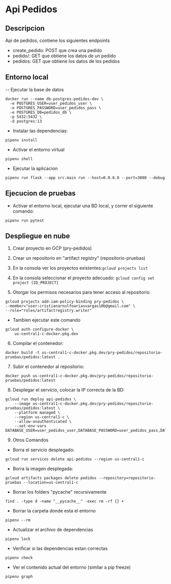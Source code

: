 # Api Pedidos
## Descripcion
Api de pedidos, contiene los siguientes endpoints
- create_pedido: POST que crea una pedido
- pedido/<pedidoId>: GET que obtiene los datos de un pedido
- pedidos: GET que obtiene los datos de los pedidos
## Entorno local
-- Ejecutar la base de datos
```
docker run --name db-postgres-pedidos-dev \
  -e POSTGRES_USER=user_pedidos_user \
  -e POSTGRES_PASSWORD=user_pedidos_pass \
  -e POSTGRES_DB=pedidos_db \
  -p 5432:5432 \
  -d postgres:13
```
- Instalar las dependencias:
```
pipenv install
```
- Activar el entorno virtual
```
pipenv shell
```
- Ejecutar la aplicacion
```
pipenv run flask --app src.main run --host=0.0.0.0 --port=3000 --debug     
```
## Ejecucion de pruebas
- Activar el entorno local, ejecutar una BD local, y correr el siguiente comando:
```
pipenv run pytest
```
## Despliegue en nube
1. Crear proyecto en GCP (pry-pedidos)
2. Crear un repositorio en "artifact registry" (repositorio-pruebas)
3. En la consola ver los proyectos existentes:```gcloud projects list```
4. En la consola seleccionar el proyecto adecuado: ```gcloud config set project [ID_PROJECT]```

5. Otorgar los permisos necesarios para tener acceso al repositorio:
```
gcloud projects add-iam-policy-binding pry-pedidos \
--member="user:cristianarnulfoariasvargas10b@gmail.com" \
--role="roles/artifactregistry.writer"
```
- Tambien ejecutar este comando
```
gcloud auth configure-docker \
    us-central1-c-docker.pkg.dev
```
6. Compilar el contenedor:
```
docker build -t us-central1-c-docker.pkg.dev/pry-pedidos/repositorio-pruebas/pedidos:latest .
```
7. Subir el contenedor al repositorio:
```
docker push us-central1-c-docker.pkg.dev/pry-pedidos/repositorio-pruebas/pedidos:latest
```
8. Desplegar el servicio, colocar la IP correcta de la BD: 
```
gcloud run deploy api-pedidos \
    --image us-central1-c-docker.pkg.dev/pry-pedidos/repositorio-pruebas/pedidos:latest \
    --platform managed \
    --region us-central1-c \
    --allow-unauthenticated \
    --set-env-vars DATABASE_USER=user_pedidos_user,DATABASE_PASSWORD=user_pedidos_pass,DATABASE_PORT=5432,DATABASE_NAME=pedidos_db,DATABASE_URL=0.0.0.0    
```

9. Otros Comandos
-  Borra el servicio desplegado:
```
gcloud run services delete api-pedidos --region us-central1-c
```
- Borra la imagen desplegada:
```
gcloud artifacts packages delete pedidos --repository=repositorio-pruebas --location=us-central1-c
```
- Borrar los folders "pycache" recursivamente
```
find . -type d -name "__pycache__" -exec rm -rf {} +
```
- Borrar la carpeta donde esta el entorno
```
pipenv --rm
```
- Actualizar el archivo de dependencias
```
pipenv lock
```
- Verificar si las dependencias estan correctas
```
pipenv check
```
- Ver el contenido actual del entorno (similar a pip freeze)
```
pipenv graph
```

